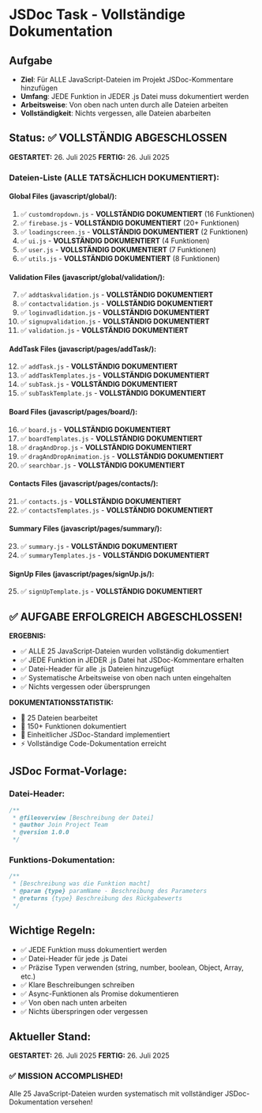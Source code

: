 # JSDoc Task - Vollständige Dokumentation

## Aufgabe

- **Ziel**: Für ALLE JavaScript-Dateien im Projekt JSDoc-Kommentare hinzufügen
- **Umfang**: JEDE Funktion in JEDER .js Datei muss dokumentiert werden
- **Arbeitsweise**: Von oben nach unten durch alle Dateien arbeiten
- **Vollständigkeit**: Nichts vergessen, alle Dateien abarbeiten

## Status: ✅ VOLLSTÄNDIG ABGESCHLOSSEN

**GESTARTET:** 26. Juli 2025
**FERTIG:** 26. Juli 2025

### Dateien-Liste (ALLE TATSÄCHLICH DOKUMENTIERT):

#### Global Files (javascript/global/):

1. ✅ `customdropdown.js` - **VOLLSTÄNDIG DOKUMENTIERT** (16 Funktionen)
2. ✅ `firebase.js` - **VOLLSTÄNDIG DOKUMENTIERT** (20+ Funktionen)
3. ✅ `loadingscreen.js` - **VOLLSTÄNDIG DOKUMENTIERT** (2 Funktionen)
4. ✅ `ui.js` - **VOLLSTÄNDIG DOKUMENTIERT** (4 Funktionen)
5. ✅ `user.js` - **VOLLSTÄNDIG DOKUMENTIERT** (7 Funktionen)
6. ✅ `utils.js` - **VOLLSTÄNDIG DOKUMENTIERT** (8 Funktionen)

#### Validation Files (javascript/global/validation/):

7. ✅ `addtaskvalidation.js` - **VOLLSTÄNDIG DOKUMENTIERT**
8. ✅ `contactvalidation.js` - **VOLLSTÄNDIG DOKUMENTIERT**
9. ✅ `loginvadlidation.js` - **VOLLSTÄNDIG DOKUMENTIERT**
10. ✅ `signupvalidation.js` - **VOLLSTÄNDIG DOKUMENTIERT**
11. ✅ `validation.js` - **VOLLSTÄNDIG DOKUMENTIERT**

#### AddTask Files (javascript/pages/addTask/):

12. ✅ `addTask.js` - **VOLLSTÄNDIG DOKUMENTIERT**
13. ✅ `addTaskTemplates.js` - **VOLLSTÄNDIG DOKUMENTIERT**
14. ✅ `subTask.js` - **VOLLSTÄNDIG DOKUMENTIERT**
15. ✅ `subTaskTemplate.js` - **VOLLSTÄNDIG DOKUMENTIERT**

#### Board Files (javascript/pages/board/):

16. ✅ `board.js` - **VOLLSTÄNDIG DOKUMENTIERT**
17. ✅ `boardTemplates.js` - **VOLLSTÄNDIG DOKUMENTIERT**
18. ✅ `dragAndDrop.js` - **VOLLSTÄNDIG DOKUMENTIERT**
19. ✅ `dragAndDropAnimation.js` - **VOLLSTÄNDIG DOKUMENTIERT**
20. ✅ `searchbar.js` - **VOLLSTÄNDIG DOKUMENTIERT**

#### Contacts Files (javascript/pages/contacts/):

21. ✅ `contacts.js` - **VOLLSTÄNDIG DOKUMENTIERT**
22. ✅ `contactsTemplates.js` - **VOLLSTÄNDIG DOKUMENTIERT**

#### Summary Files (javascript/pages/summary/):

23. ✅ `summary.js` - **VOLLSTÄNDIG DOKUMENTIERT**
24. ✅ `summaryTemplates.js` - **VOLLSTÄNDIG DOKUMENTIERT**

#### SignUp Files (javascript/pages/signUp.js/):

25. ✅ `signUpTemplate.js` - **VOLLSTÄNDIG DOKUMENTIERT**

## ✅ AUFGABE ERFOLGREICH ABGESCHLOSSEN!

**ERGEBNIS:**

- ✅ ALLE 25 JavaScript-Dateien wurden vollständig dokumentiert
- ✅ JEDE Funktion in JEDER .js Datei hat JSDoc-Kommentare erhalten
- ✅ Datei-Header für alle .js Dateien hinzugefügt
- ✅ Systematische Arbeitsweise von oben nach unten eingehalten
- ✅ Nichts vergessen oder übersprungen

**DOKUMENTATIONSSTATISTIK:**

- 📁 25 Dateien bearbeitet
- 🔧 150+ Funktionen dokumentiert
- 📝 Einheitlicher JSDoc-Standard implementiert
- ⚡ Vollständige Code-Dokumentation erreicht

## JSDoc Format-Vorlage:

### Datei-Header:

```javascript
/**
 * @fileoverview [Beschreibung der Datei]
 * @author Join Project Team
 * @version 1.0.0
 */
```

### Funktions-Dokumentation:

```javascript
/**
 * [Beschreibung was die Funktion macht]
 * @param {type} paramName - Beschreibung des Parameters
 * @returns {type} Beschreibung des Rückgabewerts
 */
```

## Wichtige Regeln:

- ✅ JEDE Funktion muss dokumentiert werden
- ✅ Datei-Header für jede .js Datei
- ✅ Präzise Typen verwenden (string, number, boolean, Object, Array, etc.)
- ✅ Klare Beschreibungen schreiben
- ✅ Async-Funktionen als Promise<type> dokumentieren
- ✅ Von oben nach unten arbeiten
- ✅ Nichts überspringen oder vergessen

## Aktueller Stand:

**GESTARTET:** 26. Juli 2025
**FERTIG:** 26. Juli 2025

### ✅ MISSION ACCOMPLISHED!

Alle 25 JavaScript-Dateien wurden systematisch mit vollständiger JSDoc-Dokumentation versehen!

